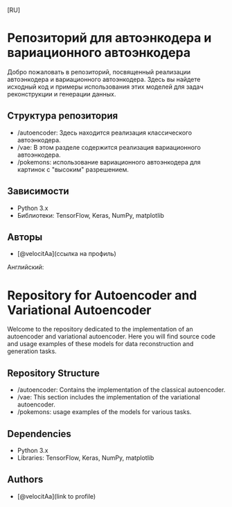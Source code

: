[RU]

# Репозиторий для автоэнкодера и вариационного автоэнкодера

Добро пожаловать в репозиторий, посвященный реализации автоэнкодера и вариационного автоэнкодера. Здесь вы найдете исходный код и примеры использования этих моделей для задач реконструкции и генерации данных.

## Структура репозитория

- /autoencoder: Здесь находится реализация классического автоэнкодера.
- /vae: В этом разделе содержится реализация вариационного автоэнкодера.
- /pokemons: использование вариационного автоэнкодера для картинок с "высоким" разрешением.

## Зависимости

- Python 3.x
- Библиотеки: TensorFlow, Keras, NumPy, matplotlib

## Авторы

- [@velocitAa](ссылка на профиль)

Английский:

# Repository for Autoencoder and Variational Autoencoder

Welcome to the repository dedicated to the implementation of an autoencoder and variational autoencoder. Here you will find source code and usage examples of these models for data reconstruction and generation tasks.

## Repository Structure

- /autoencoder: Contains the implementation of the classical autoencoder.
- /vae: This section includes the implementation of the variational autoencoder.
- /pokemons: usage examples of the models for various tasks.


## Dependencies

- Python 3.x
- Libraries: TensorFlow, Keras, NumPy, matplotlib

## Authors

- [@velocitAa](link to profile)
